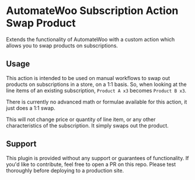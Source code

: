 # AutomateWoo Subscription Action Swap Product

Extends the functionality of AutomateWoo with a custom action which allows you to swap products on subscriptions. 

## Usage

This action is intended to be used on manual workflows to swap out products on subscriptions in a store, on a 1:1 basis. So, when looking at the line items of an existing subscription, `Product A x3` becomes `Product B x3`. 

There is currently no advanced math or formulae available for this action, it just does a 1:1 swap.

This will not change price or quantity of line item, or any other characteristics of the subscription. It simply swaps out the product.

## Support

This plugin is provided without any support or guarantees of functionality. If you'd like to contribute, feel free to open a PR on this repo. Please test thoroughly before deploying to a production site.
